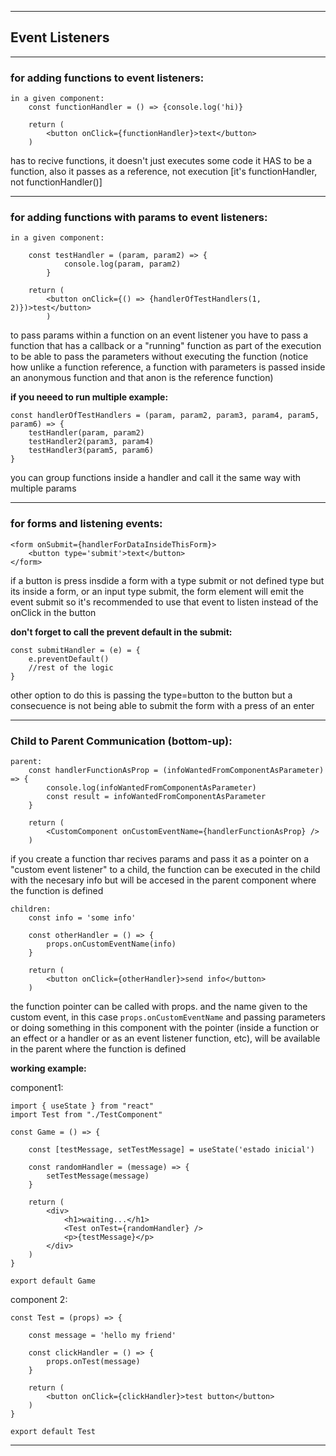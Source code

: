 --------------------------------------------------------------
## Event Listeners
--------------------------------------------------------------

### for adding functions to event listeners:

    in a given component:
        const functionHandler = () => {console.log('hi)}

        return (
            <button onClick={functionHandler}>text</button>
        ) 
        
has to recive functions, it doesn't just executes some code it HAS to be a function, also it passes as a reference, not execution [it's functionHandler, not functionHandler()] 

--------------------------------------------------------------

### for adding functions with params to event listeners:

    in a given component: 

        const testHandler = (param, param2) => {
                console.log(param, param2)
            }

        return (
            <button onClick={() => {handlerOfTestHandlers(1, 2)})>test</button>
            ) 
            
to pass params within a function on an event listener you have to pass a function that has a callback or a "running" function as part of the execution to be able to pass the parameters without executing the function (notice how unlike a function reference, a function with parameters is passed inside an anonymous function and that anon is the reference function)

**if you neeed to run multiple example:**

    const handlerOfTestHandlers = (param, param2, param3, param4, param5, param6) => {
        testHandler(param, param2)
        testHandler2(param3, param4)
        testHandler3(param5, param6)
    } 
    
you can group functions inside a handler and call it the same way with multiple params

--------------------------------------------------------------

### for forms and listening events:

    <form onSubmit={handlerForDataInsideThisForm}>
        <button type='submit'>text</button>
    </form>

if a button is press insdide a form with a type submit or not defined type but its inside a form, or an input type submit, the form element will emit the event submit so it's recommended to use that event to listen instead of the onClick in the button

**don't forget to call the prevent default in the submit:**

    const submitHandler = (e) = {
        e.preventDefault()
        //rest of the logic
    }

other option to do this is passing the type=button to the button but a consecuence is not being able to submit the form with a press of an enter

--------------------------------------------------------------

### Child to Parent Communication (bottom-up):

    parent: 
        const handlerFunctionAsProp = (infoWantedFromComponentAsParameter) => {
            console.log(infoWantedFromComponentAsParameter)
            const result = infoWantedFromComponentAsParameter
        }

        return (
            <CustomComponent onCustomEventName={handlerFunctionAsProp} />
        )

if you create a function thar recives params and pass it as a pointer on a "custom event listener" to a child, the function can be executed in the child with the necesary info but will be accesed in the parent component where the function is defined

    children:
        const info = 'some info'

        const otherHandler = () => {
            props.onCustomEventName(info)
        }

        return (
            <button onClick={otherHandler}>send info</button>
        )

the function pointer can be called with props. and the name given to the custom event, in this case `props.onCustomEventName` and passing parameters or doing something in this component with the pointer (inside a function or an effect or a handler or as an event listener function, etc), will be available in the parent where the function is defined

**working example:**

component1:

    import { useState } from "react"
    import Test from "./TestComponent"

    const Game = () => {

        const [testMessage, setTestMessage] = useState('estado inicial')
        
        const randomHandler = (message) => {
            setTestMessage(message)
        }

        return (
            <div>
                <h1>waiting...</h1>
                <Test onTest={randomHandler} />
                <p>{testMessage}</p>
            </div>
        )
    } 

    export default Game

component 2:

    const Test = (props) => {

        const message = 'hello my friend'

        const clickHandler = () => {
            props.onTest(message)
        }

        return (
            <button onClick={clickHandler}>test button</button>
        )
    }

    export default Test

--------------------------------------------------------------

